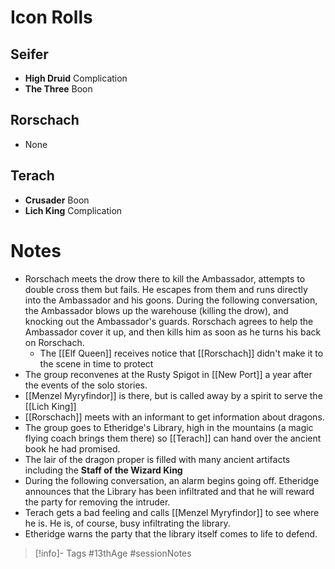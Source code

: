 # Icon Rolls
## Seifer
- **High Druid** Complication
- **The Three** Boon
## Rorschach
- None
## Terach
- **Crusader** Boon
- **Lich King** Complication

# Notes
- Rorschach meets the drow there to kill the Ambassador, attempts to double cross them but fails.  He escapes from them and runs directly into the Ambassador and his goons.  During the following conversation, the Ambassador blows up the warehouse (killing the drow), and knocking out the Ambassador's guards.  Rorschach agrees to help the Ambassador cover it up, and then kills him as soon as he turns his back on Rorschach.
	- The [[Elf Queen]] receives notice that [[Rorschach]] didn't make it to the scene in time to protect 
- The group reconvenes at the Rusty Spigot in [[New Port]] a year after the events of the solo stories.
- [[Menzel Myryfindor]] is there, but is called away by a spirit to serve the [[Lich King]]
- [[Rorschach]] meets with an informant to get information about dragons.
- The group goes to Etheridge's Library, high in the mountains (a magic flying coach brings them there) so [[Terach]] can hand over the ancient book he had promised.
- The lair of the dragon proper is filled with many ancient artifacts including the **Staff of the Wizard King**
- During the following conversation, an alarm begins going off.  Etheridge announces that the Library has been infiltrated and that he will reward the party for removing the intruder.
- Terach gets a bad feeling and calls [[Menzel Myryfindor]] to see where he is.  He is, of course, busy infiltrating the library.
- Etheridge warns the party that the library itself comes to life to defend.


> [!info]- Tags
> #13thAge #sessionNotes 
